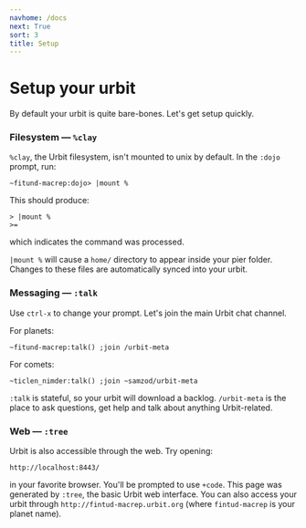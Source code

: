 ```yaml
---
navhome: /docs
next: True
sort: 3
title: Setup
---
```


# Setup your urbit

By default your urbit is quite bare-bones. Let's get setup quickly.

### Filesystem — `%clay`

`%clay`, the Urbit filesystem, isn't mounted to unix by default. In the `:dojo` prompt, run:

    ~fitund-macrep:dojo> |mount %

This should produce:

    > |mount %
    >=

which indicates the command was processed.

`|mount %` will cause a `home/` directory to appear inside your pier
folder. Changes to these files are automatically synced into your urbit.

### Messaging — `:talk`

Use `ctrl-x` to change your prompt. Let's join the main Urbit chat
channel.

For planets:

    ~fitund-macrep:talk() ;join /urbit-meta

For comets:

    ~ticlen_nimder:talk() ;join ~samzod/urbit-meta

`:talk` is stateful, so your urbit will download a backlog.
`/urbit-meta` is the place to ask questions, get help and talk about
anything Urbit-related.

### Web — `:tree`

Urbit is also accessible through the web. Try opening:

    http://localhost:8443/

in your favorite browser. You'll be prompted to use `+code`. This page
was generated by `:tree`, the basic Urbit web interface. You can also
access your urbit through `http://fintud-macrep.urbit.org` (where
`fintud-macrep` is your planet name).

